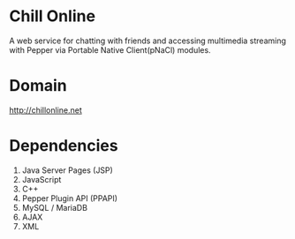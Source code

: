 

# Chill Online

A web service for chatting with friends and accessing multimedia streaming with Pepper via Portable Native Client(pNaCl) modules.

# Domain

http://chillonline.net


# Dependencies

1. Java Server Pages (JSP)
2. JavaScript
3. C++
4. Pepper Plugin API (PPAPI)
5. MySQL / MariaDB
6. AJAX
7. XML
